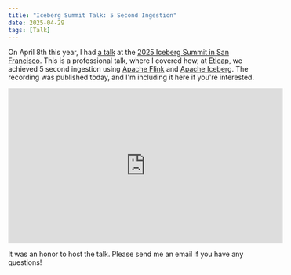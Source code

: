 ```yaml
---
title: "Iceberg Summit Talk: 5 Second Ingestion"
date: 2025-04-29
tags: [Talk]
---
```


On April 8th this year, I had [a talk](https://events.bizzabo.com/700468/agenda/session/1607892) at the [2025 Iceberg Summit in San Francisco](https://www.icebergsummit2025.com/).
This is a professional talk, where I covered how, at [Etleap](https://etleap.com), we achieved 5 second ingestion using [Apache Flink](https://flink.apache.org/) and [Apache Iceberg](https://iceberg.apache.org/).
The recording was published today, and I'm including it here if you're interested.

<iframe width="560" height="315" src="https://www.youtube.com/embed/bgaLRbOBeK0?si=pD61A33WHR7H64qJ" title="YouTube video player" frameborder="0" allow="accelerometer; autoplay; clipboard-write; encrypted-media; gyroscope; picture-in-picture; web-share" referrerpolicy="strict-origin-when-cross-origin" allowfullscreen></iframe>

It was an honor to host the talk.
Please send me an email if you have any questions!